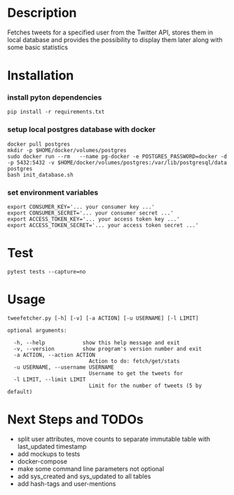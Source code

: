 # Description
Fetches tweets for a specified user from the Twitter API, stores them in local
database and provides the possibility to display them later along with some
basic statistics

# Installation
### install pyton dependencies
```shellscript
pip install -r requirements.txt
```

### setup local postgres database with docker
```shellscript
docker pull postgres
mkdir -p $HOME/docker/volumes/postgres
sudo docker run --rm   --name pg-docker -e POSTGRES_PASSWORD=docker -d -p 5432:5432 -v $HOME/docker/volumes/postgres:/var/lib/postgresql/data  postgres
bash init_database.sh
```
### set environment variables
```shellscript
export CONSUMER_KEY='... your consumer key ...'
export CONSUMER_SECRET='... your consumer secret ...'
export ACCESS_TOKEN_KEY='... your access token key ...'
export ACCESS_TOKEN_SECRET='... your access token secret ...'
```
# Test
```
pytest tests --capture=no
```
# Usage
```
tweefetcher.py [-h] [-v] [-a ACTION] [-u USERNAME] [-l LIMIT]

optional arguments:

  -h, --help            show this help message and exit
  -v, --version         show program's version number and exit
  -a ACTION, --action ACTION
                          Action to do: fetch/get/stats
  -u USERNAME, --username USERNAME
                          Username to get the tweets for
  -l LIMIT, --limit LIMIT
                          Limit for the number of tweets (5 by default)
```
# Next Steps and TODOs
- split user attributes, move counts to separate immutable table with last_updated timestamp
- add mockups to tests
- docker-compose
- make some command line parameters not optional
- add sys_created and sys_updated to all tables
- add hash-tags and user-mentions